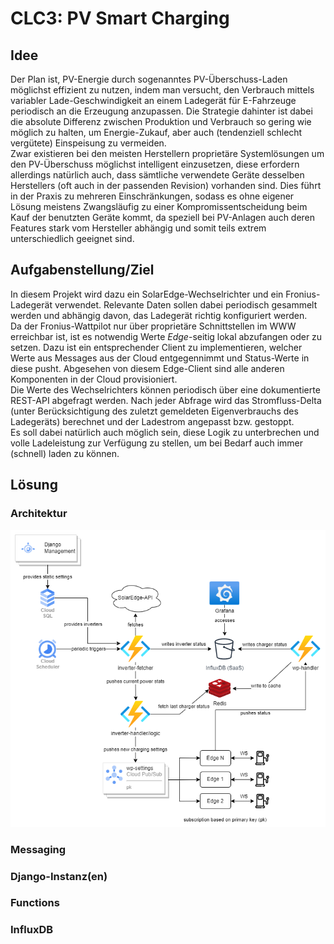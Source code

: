 # CLC3: PV Smart Charging

## Idee
Der Plan ist, PV-Energie durch sogenanntes PV-Überschuss-Laden
möglichst effizient zu nutzen, indem man versucht, den Verbrauch mittels variabler
Lade-Geschwindigkeit an einem Ladegerät für E-Fahrzeuge periodisch an die
Erzeugung anzupassen. Die Strategie dahinter ist dabei die absolute Differenz
zwischen Produktion und Verbrauch so gering wie möglich zu halten, um
Energie-Zukauf, aber auch (tendenziell schlecht vergütete) Einspeisung zu
vermeiden. \
Zwar existieren bei den meisten Herstellern proprietäre Systemlösungen um den
PV-Überschuss möglichst intelligent einzusetzen, diese erfordern allerdings natürlich
auch, dass sämtliche verwendete Geräte desselben Herstellers (oft auch in der
passenden Revision) vorhanden sind. Dies führt in der Praxis zu mehreren
Einschränkungen, sodass es ohne eigener Lösung meistens Zwangsläufig zu einer
Kompromissentscheidung beim Kauf der benutzten Geräte kommt, da speziell bei
PV-Anlagen auch deren Features stark vom Hersteller abhängig und somit teils
extrem unterschiedlich geeignet sind.


## Aufgabenstellung/Ziel
In diesem Projekt wird dazu ein SolarEdge-Wechselrichter und ein
Fronius-Ladegerät verwendet. Relevante Daten sollen dabei periodisch gesammelt
werden und abhängig davon, das Ladegerät richtig konfiguriert werden. \
Da der Fronius-Wattpilot nur über proprietäre Schnittstellen im WWW erreichbar ist, ist es notwendig Werte *Edge*-seitig lokal abzufangen oder zu setzen. Dazu ist ein entsprechender Client zu implementieren, welcher Werte aus Messages aus der Cloud entgegennimmt und Status-Werte in diese pusht. Abgesehen von diesem Edge-Client sind alle anderen Komponenten in der Cloud provisioniert. \
Die Werte des Wechselrichters können periodisch über eine dokumentierte REST-API abgefragt werden. Nach jeder Abfrage wird das Stromfluss-Delta (unter Berücksichtigung des zuletzt gemeldeten Eigenverbrauchs des Ladegeräts) berechnet und der Ladestrom angepasst bzw. gestoppt. \
Es soll dabei natürlich auch möglich sein, diese Logik zu unterbrechen und volle Ladeleistung zur Verfügung zu stellen, um bei Bedarf auch immer (schnell) laden zu können.

## Lösung
### Architektur
![Architektur](./doc/architecture.png)
### Messaging
### Django-Instanz(en)
### Functions
### InfluxDB